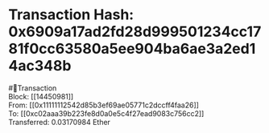 
Transaction Hash: 0x6909a17ad2fd28d999501234cc1781f0cc63580a5ee904ba6ae3a2ed14ac348b
====================================================================================
  
#💸Transaction  
Block: [[14450981]]  
From: [[0x11111112542d85b3ef69ae05771c2dccff4faa26]]  
To: [[0xc02aaa39b223fe8d0a0e5c4f27ead9083c756cc2]]  
Transferred: 0.03170984 Ether